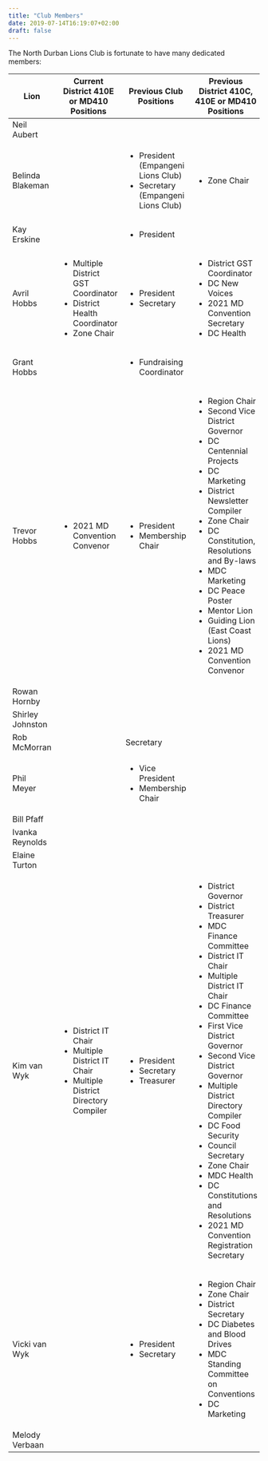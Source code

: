 ```yaml
---
title: "Club Members"
date: 2019-07-14T16:19:07+02:00
draft: false
---
```


The North Durban Lions Club is fortunate to have many dedicated members:

| Lion             | Current District 410E or MD410 Positions                                                                            | Previous Club Positions                                                                     | Previous District 410C, 410E or MD410 Positions                                                                                                                                                                                                                                                                                                                                                                                                                                                    |
|------------------|---------------------------------------------------------------------------------------------------------------------|---------------------------------------------------------------------------------------------|----------------------------------------------------------------------------------------------------------------------------------------------------------------------------------------------------------------------------------------------------------------------------------------------------------------------------------------------------------------------------------------------------------------------------------------------------------------------------------------------------|
| Neil Aubert      |                                                                                                                     |                                                                                             |                                                                                                                                                                                                                                                                                                                                                                                                                                                                                                    |
| Belinda Blakeman |                                                                                                                     | <ul><li>President (Empangeni Lions Club)</li><li>Secretary (Empangeni Lions Club)</li></ul> | <ul><li>Zone Chair</li></ul>                                                                                                                                                                                                                                                                                                                                                                                                                                                                       |
| Kay Erskine      |                                                                                                                     | <ul><li>President</li></ul>                                                                 |                                                                                                                                                                                                                                                                                                                                                                                                                                                                                                    |
| Avril Hobbs      | <ul><li>Multiple District GST Coordinator<li>District Health Coordinator</li></li><li>Zone Chair</li></ul>          | <ul><li>President</li><li>Secretary</li></ul>                                               | <ul><li>District GST Coordinator</li><li>DC New Voices</li><li>2021 MD Convention Secretary</li><li>DC Health</li></ul>                                                                                                                                                                                                                                                                                                                                                                            |
| Grant Hobbs      |                                                                                                                     | <ul><li>Fundraising Coordinator</li></ul>                                                   |                                                                                                                                                                                                                                                                                                                                                                                                                                                                                                    |
| Trevor Hobbs     | <ul><li>2021 MD Convention Convenor</li></ul>                                                                       | <ul><li>President</li><li>Membership Chair                                                  | <ul><li>Region Chair</li><li>Second Vice District Governor</li><li>DC Centennial Projects</li><li>DC Marketing</li><li>District Newsletter Compiler</li><li>Zone Chair</li><li>DC Constitution, Resolutions and By-laws</li><li>MDC Marketing</li><li>DC Peace Poster</li><li>Mentor Lion</li><li>Guiding Lion (East Coast Lions)</li><li>2021 MD Convention Convenor</li></ul>                                                                                                                    |
| Rowan Hornby     |                                                                                                                     |                                                                                             |                                                                                                                                                                                                                                                                                                                                                                                                                                                                                                    |
| Shirley Johnston |                                                                                                                     |                                                                                             |                                                                                                                                                                                                                                                                                                                                                                                                                                                                                                    |
| Rob McMorran     |                                                                                                                     | Secretary                                                                                   |                                                                                                                                                                                                                                                                                                                                                                                                                                                                                                    |
| Phil Meyer       |                                                                                                                     | <ul><li>Vice President</li><li>Membership Chair</li></ul>                                   |                                                                                                                                                                                                                                                                                                                                                                                                                                                                                                    |
| Bill Pfaff       |                                                                                                                     |                                                                                             |                                                                                                                                                                                                                                                                                                                                                                                                                                                                                                    |
| Ivanka Reynolds  |                                                                                                                     |                                                                                             |                                                                                                                                                                                                                                                                                                                                                                                                                                                                                                    |
| Elaine Turton    |                                                                                                                     |                                                                                             |                                                                                                                                                                                                                                                                                                                                                                                                                                                                                                    |
| Kim van Wyk      | <ul><li>District IT Chair</li><li>Multiple District IT Chair</li><li>Multiple District Directory Compiler</li></ul> | <ul><li>President</li><li>Secretary</li><li>Treasurer</li></ul>                             | <ul><li>District Governor</li><li>District Treasurer</li><li>MDC Finance Committee</li><li>District IT Chair</li><li>Multiple District IT Chair</li><li>DC Finance Committee</li><li>First Vice District Governor</li><li>Second Vice District Governor</li><li>Multiple District Directory Compiler</li><li>DC Food Security</li><li>Council Secretary</li><li>Zone Chair</li><li>MDC Health</li><li>DC Constitutions and Resolutions</li><li>2021 MD Convention Registration Secretary</li></ul> |
| Vicki van Wyk    |                                                                                                                     | <ul><li>President</li><li>Secretary</li></ul>                                               | <ul><li>Region Chair</li><li>Zone Chair</li><li>District Secretary</li><li>DC Diabetes and Blood Drives</li><li>MDC Standing Committee on Conventions</li><li>DC Marketing</li></ul>                                                                                                                                                                                                                                                                                                               |
| Melody Verbaan   |                                                                                                                     |                                                                                             |                                                                                                                                                                                                                                                                                                                                                                                                                                                                                                    |


